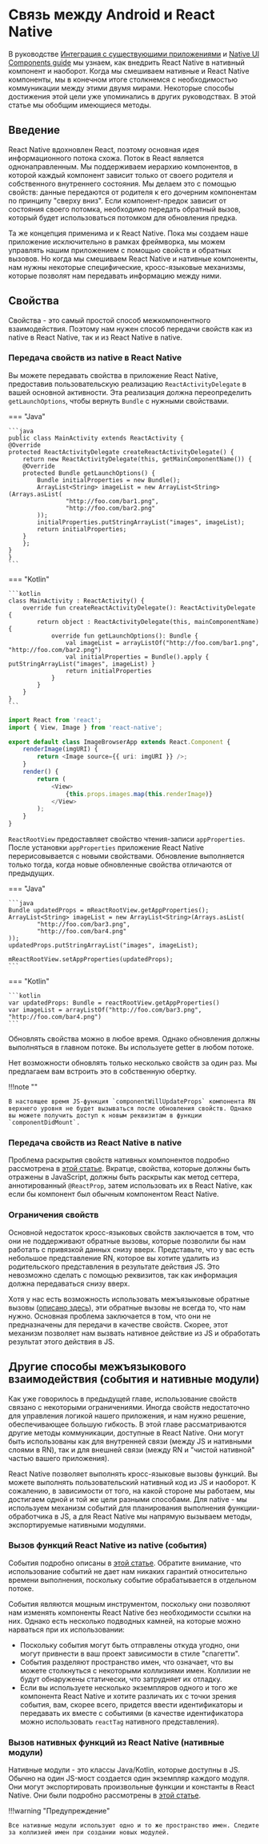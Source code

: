 # Связь между Android и React Native

В руководстве [Интеграция с существующими приложениями](integration-with-existing-apps.md) и [Native UI Components guide](native-components-android.md) мы узнаем, как внедрить React Native в нативный компонент и наоборот. Когда мы смешиваем нативные и React Native компоненты, мы в конечном итоге столкнемся с необходимостью коммуникации между этими двумя мирами. Некоторые способы достижения этой цели уже упоминались в других руководствах. В этой статье мы обобщим имеющиеся методы.

## Введение

React Native вдохновлен React, поэтому основная идея информационного потока схожа. Поток в React является однонаправленным. Мы поддерживаем иерархию компонентов, в которой каждый компонент зависит только от своего родителя и собственного внутреннего состояния. Мы делаем это с помощью свойств: данные передаются от родителя к его дочерним компонентам по принципу "сверху вниз". Если компонент-предок зависит от состояния своего потомка, необходимо передать обратный вызов, который будет использоваться потомком для обновления предка.

Та же концепция применима и к React Native. Пока мы создаем наше приложение исключительно в рамках фреймворка, мы можем управлять нашим приложением с помощью свойств и обратных вызовов. Но когда мы смешиваем React Native и нативные компоненты, нам нужны некоторые специфические, кросс-языковые механизмы, которые позволят нам передавать информацию между ними.

## Свойства

Свойства - это самый простой способ межкомпонентного взаимодействия. Поэтому нам нужен способ передачи свойств как из native в React Native, так и из React Native в native.

### Передача свойств из native в React Native

Вы можете передавать свойства в приложение React Native, предоставив пользовательскую реализацию `ReactActivityDelegate` в вашей основной активности. Эта реализация должна переопределить `getLaunchOptions`, чтобы вернуть `Bundle` с нужными свойствами.

=== "Java"

    ```java
    public class MainActivity extends ReactActivity {
    @Override
    protected ReactActivityDelegate createReactActivityDelegate() {
    	return new ReactActivityDelegate(this, getMainComponentName()) {
    	@Override
    	protected Bundle getLaunchOptions() {
    		Bundle initialProperties = new Bundle();
    		ArrayList<String> imageList = new ArrayList<String>(Arrays.asList(
    				"http://foo.com/bar1.png",
    				"http://foo.com/bar2.png"
    		));
    		initialProperties.putStringArrayList("images", imageList);
    		return initialProperties;
    	}
    	};
    }
    }
    ```

=== "Kotlin"

    ```kotlin
    class MainActivity : ReactActivity() {
    	override fun createReactActivityDelegate(): ReactActivityDelegate {
    		return object : ReactActivityDelegate(this, mainComponentName) {
    			override fun getLaunchOptions(): Bundle {
    				val imageList = arrayListOf("http://foo.com/bar1.png", "http://foo.com/bar2.png")
    				val initialProperties = Bundle().apply { putStringArrayList("images", imageList) }
    				return initialProperties
    			}
    		}
    	}
    }
    ```

```ts title="ImageBrowserApp.tsx"
import React from 'react';
import { View, Image } from 'react-native';

export default class ImageBrowserApp extends React.Component {
    renderImage(imgURI) {
        return <Image source={{ uri: imgURI }} />;
    }
    render() {
        return (
            <View>
                {this.props.images.map(this.renderImage)}
            </View>
        );
    }
}
```

`ReactRootView` предоставляет свойство чтения-записи `appProperties`. После установки `appProperties` приложение React Native перерисовывается с новыми свойствами. Обновление выполняется только тогда, когда новые обновленные свойства отличаются от предыдущих.

=== "Java"

    ```java
    Bundle updatedProps = mReactRootView.getAppProperties();
    ArrayList<String> imageList = new ArrayList<String>(Arrays.asList(
    		"http://foo.com/bar3.png",
    		"http://foo.com/bar4.png"
    ));
    updatedProps.putStringArrayList("images", imageList);

    mReactRootView.setAppProperties(updatedProps);
    ```

=== "Kotlin"

    ```kotlin
    var updatedProps: Bundle = reactRootView.getAppProperties()
    var imageList = arrayListOf("http://foo.com/bar3.png", "http://foo.com/bar4.png")
    ```

Обновлять свойства можно в любое время. Однако обновления должны выполняться в главном потоке. Вы используете getter в любом потоке.

Нет возможности обновлять только несколько свойств за один раз. Мы предлагаем вам встроить это в собственную обертку.

!!!note ""

    В настоящее время JS-функция `componentWillUpdateProps` компонента RN верхнего уровня не будет вызываться после обновления свойств. Однако вы можете получить доступ к новым реквизитам в функции `componentDidMount`.

### Передача свойств из React Native в native

Проблема раскрытия свойств нативных компонентов подробно рассмотрена в [этой статье](native-components-android.md#3-expose-view-property-setters-using-reactprop-or-reactpropgroup-annotation). Вкратце, свойства, которые должны быть отражены в JavaScript, должны быть раскрыты как метод сеттера, аннотированный `@ReactProp`, затем использовать их в React Native, как если бы компонент был обычным компонентом React Native.

### Ограничения свойств

Основной недостаток кросс-языковых свойств заключается в том, что они не поддерживают обратные вызовы, которые позволили бы нам работать с привязкой данных снизу вверх. Представьте, что у вас есть небольшое представление RN, которое вы хотите удалить из родительского представления в результате действия JS. Это невозможно сделать с помощью реквизитов, так как информация должна передаваться снизу вверх.

Хотя у нас есть возможность использовать межъязыковые обратные вызовы ([описано здесь](native-modules-android.md#callbacks)), эти обратные вызовы не всегда то, что нам нужно. Основная проблема заключается в том, что они не предназначены для передачи в качестве свойств. Скорее, этот механизм позволяет нам вызвать нативное действие из JS и обработать результат этого действия в JS.

## Другие способы межъязыкового взаимодействия (события и нативные модули)

Как уже говорилось в предыдущей главе, использование свойств связано с некоторыми ограничениями. Иногда свойств недостаточно для управления логикой нашего приложения, и нам нужно решение, обеспечивающее большую гибкость. В этой главе рассматриваются другие методы коммуникации, доступные в React Native. Они могут быть использованы как для внутренней связи (между JS и нативными слоями в RN), так и для внешней связи (между RN и "чистой нативной" частью вашего приложения).

React Native позволяет выполнять кросс-языковые вызовы функций. Вы можете выполнять пользовательский нативный код из JS и наоборот. К сожалению, в зависимости от того, на какой стороне мы работаем, мы достигаем одной и той же цели разными способами. Для native - мы используем механизм событий для планирования выполнения функции-обработчика в JS, а для React Native мы напрямую вызываем методы, экспортируемые нативными модулями.

### Вызов функций React Native из native (события)

События подробно описаны в [этой статье](native-components-android.md#events). Обратите внимание, что использование событий не дает нам никаких гарантий относительно времени выполнения, поскольку событие обрабатывается в отдельном потоке.

События являются мощным инструментом, поскольку они позволяют нам изменять компоненты React Native без необходимости ссылки на них. Однако есть несколько подводных камней, на которые можно нарваться при их использовании:

-   Поскольку события могут быть отправлены откуда угодно, они могут привнести в ваш проект зависимости в стиле "спагетти".
-   События разделяют пространство имен, что означает, что вы можете столкнуться с некоторыми коллизиями имен. Коллизии не будут обнаружены статически, что затрудняет их отладку.
-   Если вы используете несколько экземпляров одного и того же компонента React Native и хотите различать их с точки зрения события, вам, скорее всего, придется ввести идентификаторы и передавать их вместе с событиями (в качестве идентификатора можно использовать `reactTag` нативного представления).

### Вызов нативных функций из React Native (нативные модули)

Нативные модули - это классы Java/Kotlin, которые доступны в JS. Обычно на один JS-мост создается один экземпляр каждого модуля. Они могут экспортировать произвольные функции и константы в React Native. Они были подробно рассмотрены в [этой статье](native-modules-android.md).

!!!warning "Предупреждение"

    Все нативные модули используют одно и то же пространство имен. Следите за коллизией имен при создании новых модулей.
